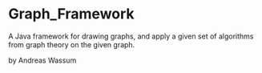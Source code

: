 # Graph_Framework

A Java framework for drawing graphs, and apply 
a given set of algorithms from graph theory on
the given graph.

by Andreas Wassum
